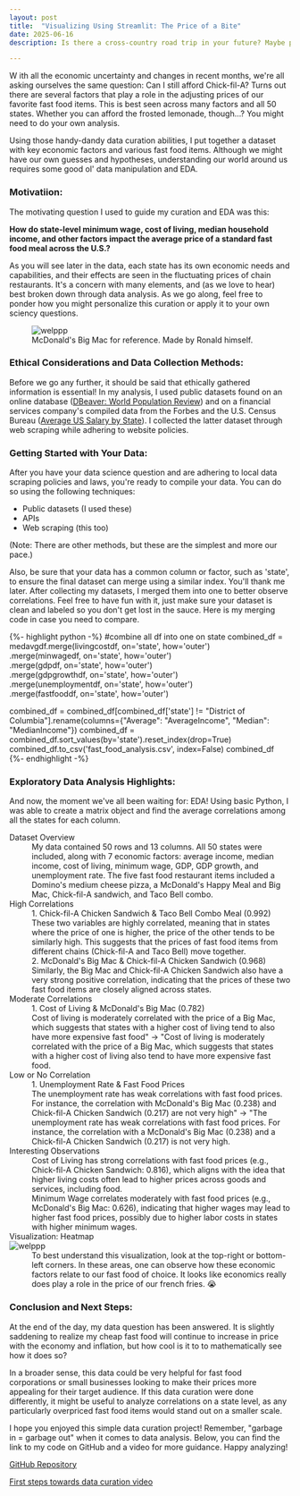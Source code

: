 ```yaml
---
layout: post
title:  "Visualizing Using Streamlit: The Price of a Bite"
date: 2025-06-16
description: Is there a cross-country road trip in your future? Maybe pack a lunch. This blog tackles key insights relating to how factors like minimum wage, cost of living, and household income influence the price of a standard meal. Look for the interactive Streamlit app for deeper exploration, and unpack what fast food prices reveal about broader regional economics.

---
```

<p class="intro"><span class="dropcap">W</span>
ith all the economic uncertainty and changes in recent months, we're all asking ourselves the same question: Can I still afford Chick-fil-A? Turns out there are several factors that play a role in the adjusting prices of our favorite fast food items. This is best seen across many factors and all 50 states. Whether you can afford the frosted lemonade, though...? You might need to do your own analysis.

Using those handy-dandy data curation abilities, I put together a dataset with key economic factors and various fast food items. Although we might have our own guesses and hypotheses, understanding our world around us requires some good ol' data manipulation and EDA.
 </p>

### Motivatiion:
The motivating question I used to guide my curation and EDA was this:

<b>How do state-level minimum wage, cost of living, median household income, and other factors impact the average price of a standard fast food meal across the U.S.?</b>



As you will see later in the data, each state has its own economic needs and capabilities, and their effects are seen in the fluctuating prices of chain restaurants. It's a concern with many elements, and (as we love to hear) best broken down through data analysis. As we go along, feel free to ponder how you might personalize this curation or apply it to your own sciency questions.

<figure>
<img src="{{site.url}}/{{site.baseurl}}/assets/img/bigmac.jpg" alt="welppp"/>
<figcaption>McDonald's Big Mac for reference. Made by Ronald himself.</figcaption>
</figure>

### Ethical Considerations and Data Collection Methods:
Before we go any further, it should be said that ethically gathered information is essential! In my analysis, I used public datasets found on an online database (<a href="https://worldpopulationreview.com/" target="_blank">DBeaver: World Population Review</a>) and on a financial services company's compiled data from the Forbes and the U.S. Census Bureau (<a href="https://www.sofi.com/learn/content/average-salary-in-us/" target="_blank">Average US Salary by State</a>). I collected the latter dataset through web scraping while adhering to website policies.

### Getting Started with Your Data:
After you have your data science question and are adhering to local data scraping policies and laws, you're ready to compile your data. You can do so using the following techniques:

* Public datasets (I used these)
* APIs
* Web scraping (this too)

(Note: There are other methods, but these are the simplest and more our pace.)

Also, be sure that your data has a common column or factor, such as 'state', to ensure the final dataset can merge using a similar index. You'll thank me later. After collecting my datasets, I merged them into one to better observe correlations. Feel free to have fun with it, just make sure your dataset is clean and labeled so you don't get lost in the sauce. Here is my merging code in case you need to compare. 

{%- highlight python -%}
#combine all df into one on state
combined_df = medavgdf.merge(livingcostdf, on='state', how='outer') \
                      .merge(minwagedf, on='state', how='outer') \
                      .merge(gdpdf, on='state', how='outer') \
                      .merge(gdpgrowthdf, on='state', how='outer') \
                      .merge(unemploymentdf, on='state', how='outer') \
                      .merge(fastfooddf, on='state', how='outer')

combined_df = combined_df[combined_df['state'] != "District of Columbia"].rename(columns={"Average": "AverageIncome", "Median": "MedianIncome"})
combined_df = combined_df.sort_values(by='state').reset_index(drop=True)
combined_df.to_csv('fast_food_analysis.csv', index=False)
combined_df
{%- endhighlight -%}

### Exploratory Data Analysis Highlights:
And now, the moment we've all been waiting for: EDA! Using basic Python, I was able to create a matrix object and find the average correlations among all the states for each column.  

<dl>
  <dt>Dataset Overview</dt>
  <dd>My data contained 50 rows and 13 columns. All 50 states were included, along with 7 economic factors: average income, median income, cost of living, minimum wage, GDP, GDP growth, and unemployment rate. The five fast food restaurant items included a Domino's medium cheese pizza, a McDonald's Happy Meal and Big Mac, Chick-fil-A sandwich, and Taco Bell combo.
  </dd>
  <dt>High Correlations</dt>
  <dd>1. Chick-fil-A Chicken Sandwich & Taco Bell Combo Meal (0.992)</dd>
  <dd>These two variables are highly correlated, meaning that in states where the price of one is higher, the price of the other tends to be similarly high. This suggests that the prices of fast food items from different chains (Chick-fil-A and Taco Bell) move together.</dd>
   <dd>2. McDonald's Big Mac & Chick-fil-A Chicken Sandwich (0.968)</dd>
   <dd>Similarly, the Big Mac and Chick-fil-A Chicken Sandwich also have a very strong positive correlation, indicating that the prices of these two fast food items are closely aligned across states.</dd>
  <dt>Moderate Correlations</dt>
  <dd>1. Cost of Living & McDonald's Big Mac (0.782)</dd>
  <dd>Cost of living is moderately correlated with the price of a Big Mac, which suggests that states with a higher cost of living tend to also have more expensive fast food" → "Cost of living is moderately correlated with the price of a Big Mac, which suggests that states with a higher cost of living also tend to have more expensive fast food.</dd>
  <dt>Low or No Correlation</dt>
  <dd>1. Unemployment Rate & Fast Food Prices</dd>
  <dd>The unemployment rate has weak correlations with fast food prices. For instance, the correlation with McDonald's Big Mac (0.238) and Chick-fil-A Chicken Sandwich (0.217) are not very high" → "The unemployment rate has weak correlations with fast food prices. For instance, the correlation with a McDonald's Big Mac (0.238) and a Chick-fil-A Chicken Sandwich (0.217) is not very high.</dd>
  <dt>Interesting Observations</dt>
  <dd> Cost of Living has strong correlations with fast food prices (e.g., Chick-fil-A Chicken Sandwich: 0.816), which aligns with the idea that higher living costs often lead to higher prices across goods and services, including food.</dd>
  <dd>Minimum Wage correlates moderately with fast food prices (e.g., McDonald's Big Mac: 0.626), indicating that higher wages may lead to higher fast food prices, possibly due to higher labor costs in states with higher minimum wages.</dd>
  <dt>Visualization: Heatmap</dt>
  <img src="{{site.url}}/{{site.baseurl}}/assets/img/correlation_between_economic_factors_and_restaurant_prices.png" alt="welppp"/>
  <dd> To best understand this visualization, look at the top-right or bottom-left corners. In these areas, one can observe how these economic factors relate to our fast food of choice. It looks like economics really does play a role in the price of our french fries. 😭</dd>
</dl>

### Conclusion and Next Steps:
At the end of the day, my data question has been answered. It is slightly saddening to realize my cheap fast food will continue to increase in price with the economy and inflation, but how cool is it to to mathematically see how it does so?

In a broader sense, this data could be very helpful for fast food corporations or small businesses looking to make their prices more appealing for their target audience. If this data curation were done differently, it might be useful to analyze correlations on a state level, as any particularly overpriced fast food items would stand out on a smaller scale.

I hope you enjoyed this simple data curation project! Remember, "garbage in = garbage out" when it comes to data analysis. Below, you can find the link to my code on GitHub and a video for more guidance. Happy analyzing!


<a href="https://github.com/gbean4/Post_2" target="_blank">GitHub Repository</a>

<a href="https://www.youtube.com/watch?v=w_B1CDWUx34" target="_blank">First steps towards data curation video</a>